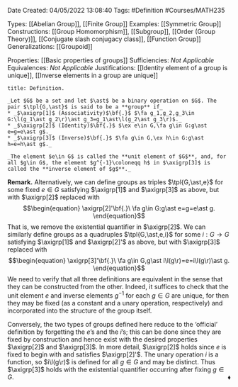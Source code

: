 <div class="topSpace"></div>

Date Created: 04/05/2022 13:08:40
Tags: #Definition #Courses/MATH235

Types: [[Abelian Group]], [[Finite Group]]
Examples: [[Symmetric Group]]
Constructions: [[Group Homomorphism]], [[Subgroup]], [[Order (Group Theory)]], [[Conjugate slash conjugacy class]], [[Function Group]]
Generalizations: [[Groupoid]]

Properties: [[Basic properties of groups]]
Sufficiencies: _Not Applicable_
Equivalences: _Not Applicable_
Justifications: [[Identity element of a group is unique]], [[Inverse elements in a group are unique]]

``` ad-Definition
title: Definition.

_Let $G$ be a set and let $\ast$ be a binary operation on $G$. The pair $\tpl{G,\ast}$ is said to be a **group** if_
* _$\axigrp[1]$ (Associativity)$\bf{.}$ $\fa g_1,g_2,g_3\in G:\l(g_1\ast g_2\r)\ast g_3=g_1\ast\l(g_2\ast g_3\r)$._
* _$\axigrp[2]$ (Identity)$\bf{.}$ $\ex e\in G,\fa g\in G:g\ast e=g=e\ast g$._
* _$\axigrp[3]$ (Inverse)$\bf{.}$ $\fa g\in G,\ex h\in G:g\ast h=e=h\ast g$._

_The element $e\in G$ is called the **unit element of $G$**, and, for all $g\in G$, the element $g^{-1}\coloneqq h$ in $\axigrp[3]$ is called the **inverse element of $g$**._

```

**Remark.** Alternatively, we can define groups as triples $\tpl{G,\ast,e}$ for some fixed $e\in G$ satisfying $\axigrp[1]$ and $\axigrp[3]$ as above, but with $\axigrp[2]$ replaced with
$$\begin{equation}
    \axigrp[2]'\bf{.}\ \fa g\in G:g\ast e=g=e\ast g.
\end{equation}$$
That is, we remove the existential quantifier in $\axigrp[2]$. We can similarly define groups as a quadruples $\tpl{G,\ast,e,i}$ for some $i:G\to G$ satisfying $\axigrp[1]$ and $\axigrp[2]'$ as above, but with $\axigrp[3]$ replaced with
$$\begin{equation}
    \axigrp[3]'\bf{.}\ \fa g\in G,g\ast i\l(g\r)=e=i\l(g\r)\ast g.
\end{equation}$$
We need to verify that all three definitions are equivalent in the sense that they can be constructed from the other. Indeed, it suffices to check that the unit element $e$ and inverse elements $g^{-1}$ for each $g\in G$ are unique, for then they may be fixed (as a constant and a unary operation, respectively) and incorporated into the structure of the group itself.

Conversely, the two types of groups defined here reduce to the $\textrm{`}$official$\textrm{'}$ definition by forgetting the $e\textrm{'}$s and the $i\textrm{'}$s; this can be done since they are fixed by construction and hence exist with the desired properties $\axigrp[2]$ and $\axigrp[3]$. In more detail, $\axigrp[2]$ holds since $e$ is fixed to begin with and satisfies $\axigrp[2]'$. The unary operation $i$ is a function, so $i\l(g\r)$ is defined for all $g\in G$ and may be distinct. Thus $\axigrp[3]$ holds with the existential quantifier occurring after fixing $g\in G$.<span style="float:right;">$\blacklozenge$</span>
